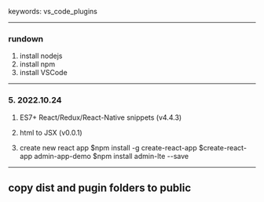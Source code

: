keywords: vs_code_plugins



---
### rundown
1. install nodejs
2. install npm
3. install VSCode 
---


### 5. 2022.10.24
1. ES7+ React/Redux/React-Native snippets (v4.4.3)
2. html to JSX (v0.0.1)

6. create new react app
$npm install -g create-react-app
$create-react-app admin-app-demo
$npm install admin-lte --save

---
copy dist and pugin folders to public
---

